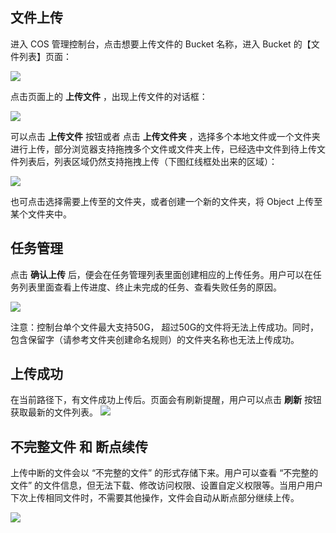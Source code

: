 ## 文件上传

进入 COS 管理控制台，点击想要上传文件的 Bucket 名称，进入 Bucket 的【文件列表】页面：

![](http://imgcache.tcecqpoc.fsphere.cn/image/mc.qcloudimg.com/static/img/d3e05e819435efc8be79044d3e3b4b9d/image.png)

点击页面上的 **上传文件** ，出现上传文件的对话框：

![](http://imgcache.tcecqpoc.fsphere.cn/image/mc.qcloudimg.com/static/img/c6c29d0511ef2cfc59dd0d4dddf08f0b/image.png)

可以点击 **上传文件** 按钮或者 点击 **上传文件夹** ，选择多个本地文件或一个文件夹进行上传，部分浏览器支持拖拽多个文件或文件夹上传，已经选中文件到待上传文件列表后，列表区域仍然支持拖拽上传（下图红线框处出来的区域）：

![](http://imgcache.tcecqpoc.fsphere.cn/image/mc.qcloudimg.com/static/img/39080355a65ed9728ec4fab3a7246053/image.png)

也可点击选择需要上传至的文件夹，或者创建一个新的文件夹，将 Object 上传至某个文件夹中。

## 任务管理

点击 **确认上传** 后，便会在任务管理列表里面创建相应的上传任务。用户可以在任务列表里面查看上传进度、终止未完成的任务、查看失败任务的原因。

![](http://imgcache.tcecqpoc.fsphere.cn/image/mc.qcloudimg.com/static/img/e502373933234c93c1fcd7aa475fa040/image.png)

注意：控制台单个文件最大支持50G， 超过50G的文件将无法上传成功。同时，包含保留字（请参考文件夹创建命名规则）的文件夹名称也无法上传成功。



## 上传成功

在当前路径下，有文件成功上传后。页面会有刷新提醒，用户可以点击 **刷新** 按钮获取最新的文件列表。
![](http://imgcache.tcecqpoc.fsphere.cn/image/mc.qcloudimg.com/static/img/dfa7880f6c2efacb9e8804420e38bcbd/image.png)


## 不完整文件 和 断点续传

上传中断的文件会以 “不完整的文件” 的形式存储下来。用户可以查看 “不完整的文件” 的文件信息，但无法下载、修改访问权限、设置自定义权限等。当用户用户下次上传相同文件时，不需要其他操作，文件会自动从断点部分继续上传。

![](http://imgcache.tcecqpoc.fsphere.cn/image/mc.qcloudimg.com/static/img/f2e8982eaad79aab5e54a48c7b52237d/image.png)

